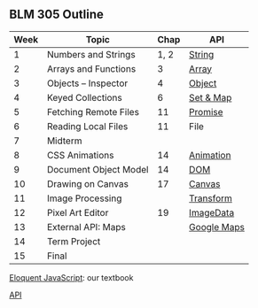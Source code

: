 ﻿## BLM 305 Outline


| Week | Topic                 | Chap | API         |
|------|-----------------------|------|-------------|
| 1    | Numbers and Strings   | 1, 2 | [String](https://developer.mozilla.org/en-US/docs/Web/JavaScript/Reference/Global_Objects/String)  |
| 2    | Arrays and Functions  | 3    | [Array](https://developer.mozilla.org/en-US/docs/Web/JavaScript/Reference/Global_Objects/Array)       |
| 3    | Objects – Inspector   | 4    | [Object](https://developer.mozilla.org/en-US/docs/Web/JavaScript/Reference/Global_Objects/Object)      |
| 4    | Keyed Collections     | 6    | [Set & Map](https://developer.mozilla.org/en-US/docs/Web/JavaScript/Guide/Keyed_collections)   |
| 5    | Fetching Remote Files | 11   | [Promise](https://developer.mozilla.org/en-US/docs/Web/JavaScript/Reference/Global_Objects/Promise)     |
| 6    | Reading Local Files   | 11   | File        |
| 7    | Midterm               |    |           |
| 8    | CSS Animations        | 14   | [Animation](https://developer.mozilla.org/en-US/docs/Web/API/Web_Animations_API/Using_the_Web_Animations_API)   |
| 9    | Document Object Model | 14   | [DOM](https://developer.mozilla.org/en-US/docs/Web/API/Document_Object_Model)         |
| 10   | Drawing on Canvas     | 17   | [Canvas](https://developer.mozilla.org/en-US/docs/Web/API/Canvas_API)      |
| 11   | Image Processing      |    | [Transform](https://developer.mozilla.org/en-US/docs/Web/CSS/transform)   |
| 12   | Pixel Art Editor      | 19   | [ImageData](https://developer.mozilla.org/en-US/docs/Web/API/Canvas_API/Tutorial/Pixel_manipulation_with_canvas)   |
| 13   | External API: Maps    |    | [Google Maps](https://developers.google.com/maps/documentation/javascript/controls) |
| 14   | Term Project          |    |           |
| 15   | Final                 |    |           |


[Eloquent JavaScript](http://eloquentjavascript.net/): our textbook

[API](https://developer.mozilla.org/)

